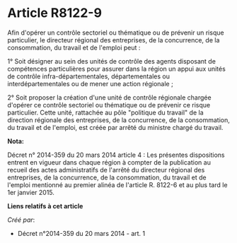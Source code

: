 # Article R8122-9

Afin d'opérer un contrôle sectoriel ou thématique ou de prévenir un risque particulier, le directeur régional des
entreprises, de la concurrence, de la consommation, du travail et de l'emploi peut :

1° Soit désigner au sein des unités de contrôle des agents disposant de compétences particulières pour assurer dans la région
un appui aux unités de contrôle infra-départementales, départementales ou interdépartementales ou de mener une action
régionale ;

2° Soit proposer la création d'une unité de contrôle régionale chargée d'opérer ce contrôle sectoriel ou thématique ou de
prévenir ce risque particulier. Cette unité, rattachée au pôle "politique du travail" de la direction régionale des
entreprises, de la concurrence, de la consommation, du travail et de l'emploi, est créée par arrêté du ministre chargé du
travail.

**Nota:**

Décret n° 2014-359 du 20 mars 2014 article 4 : Les présentes dispositions entrent en vigueur dans chaque région à compter de
la publication au recueil des actes administratifs de l'arrêté du directeur régional des entreprises, de la concurrence, de
la consommation, du travail et de l'emploi mentionné au premier alinéa de l'article R. 8122-6 et au plus tard le 1er janvier
2015.

**Liens relatifs à cet article**

_Créé par_:

  - Décret n°2014-359 du 20 mars 2014 - art. 1
